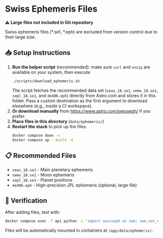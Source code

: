 
# Swiss Ephemeris Files

⚠️ **Large files not included in Git repository**

Swiss ephemeris files (*.se1, *.eph) are excluded from version control due to their large size.

## 📥 Setup Instructions

1. **Run the helper script** (recommended): make sure `curl` and `unzip` are available on your system, then execute
   ```bash
   ./scripts/download_ephemeris.sh
   ```
   The script fetches the recommended data set (`seas_18.se1`, `semo_18.se1`, `sepl_18.se1`, and `de406.eph`) directly from Astro.com and stores it in this folder. Pass a custom destination as the first argument to download elsewhere (e.g., inside a CI workspace).
2. **Or download manually** from https://www.astro.com/swisseph/ if you prefer.
3. **Place files in this directory** (`data/ephemeris/`)
4. **Restart the stack** to pick up the files:
   ```bash
   docker compose down -v
   docker compose up --build -d
   ```

## 📋 Recommended Files

- `seas_18.se1` - Main planetary ephemeris
- `semo_18.se1` - Moon ephemeris  
- `sepl_18.se1` - Planet positions
- `de406.eph` - High-precision JPL ephemeris (optional, large file)

## 🔧 Verification

After adding files, test with:
```bash
docker compose exec -T api python -c "import swisseph as swe; swe.set_ephe_path('/app/data/ephemeris'); print('Swiss Ephemeris path set:', swe.get_ephe_path())"
```

Files will be automatically mounted in containers at `/app/data/ephemeris/`.
